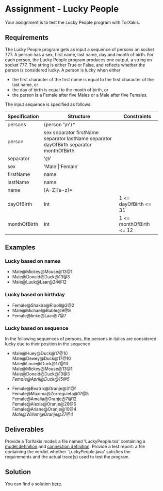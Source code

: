 # Assignment - Lucky People

Your assignment is to test the Lucky People program with TorXakis.

## Requirements

The Lucky People program gets as input a sequence of persons on socket 777.
A person has a sex, first name, last name, day and month of birth.
For each person, the Lucky People program produces one output, a string on socket 777.
The string is either True or False, and reflects whether the person is considered lucky.
A person is lucky when either

*   the first character of the first name is equal to the first character of the last name, or
*   the day of birth is equal to the month of birth, or
*   the person is a Female after five Males or a Male after five Females.

The input sequence is specified as follows:

| Specification | Structure | Constraints |
|-|-|-|
| persons | (person '\n')* ||
| person | sex separator firstName separator lastName separator dayOfBirth separator monthOfBirth ||
| separator | '@' ||
| sex | 'Male'\|'Female' ||
| firstName | name ||
| lastName | name ||
| name | [A-Z][a-z]* ||
| dayOfBirth | Int | 1 <= dayOfBirth <= 31 |
| monthOfBirth | Int | 1 <= monthOfBirth <= 12 |
## Examples

### Lucky based on names

*   Male@Mickey@Mouse@13@1
*   Male@Donald@Duck@13@3
*   Male@Luuk@Laar@24@12

### Lucky based on birthday

*   Female@Shakira@Ripoll@2@2
*   Male@Michael@Buble@9@9
*   Female@Imke@Laar@7@7

### Lucky based on sequence

In the following sequences of persons, the persons in italics are considered lucky due to their position in the sequence

*   Male@Huey@Duck@17@10  
    Male@Dewey@Duck@17@10  
    Male@Louie@Duck@17@10  
    Male@Mickey@Mouse@13@1  
    Male@Donald@Duck@13@3  
    _Female@April@Duck@15@5_

*   Female@Beatrix@Oranje@31@1  
    Female@Maxima@Zorreguieta@17@5  
    Female@Amalia@Oranje@7@12  
    Female@Alexia@Oranje@26@6  
    Female@Ariane@Oranje@10@4  
    _Male@Willem@Oranje@27@4_

## Deliverables

Provide a TorXakis model: a file named 'LuckyPeople.txs' containing a [model definition](ModelDefs) and [connection definition](CnectDefs).
Provide a test report: a file containing the verdict whether 'LuckyPeople.java' satisfies the requirements and the actual trace(s) used to test the program.


## Solution

You can find a solution [here](Modelling-Example-Lucky-People-(Solution)).